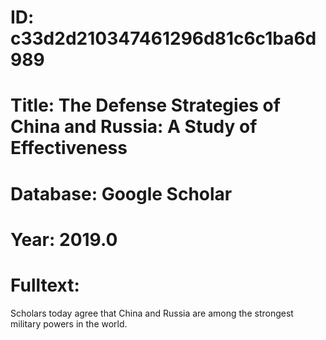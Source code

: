# ID: c33d2d210347461296d81c6c1ba6d989
# Title: The Defense Strategies of China and Russia: A Study of Effectiveness
# Database: Google Scholar
# Year: 2019.0
# Fulltext:
Scholars today agree that China and Russia are among the strongest military powers in the world.